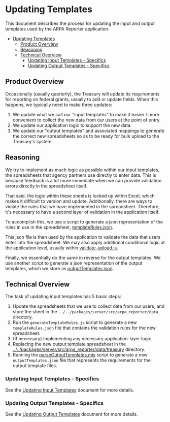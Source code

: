 # Updating Templates

This document describes the process for updating the input and output templates used by the ARPA Reporter application.

- [Updating Templates](#updating-templates)
  - [Product Overview](#product-overview)
  - [Reasoning](#reasoning)
  - [Technical Overview](#technical-overview)
    - [Updating Input Templates - Specifics](#updating-input-templates---specifics)
    - [Updating Output Templates - Specifics](#updating-output-templates---specifics)

## Product Overview

Occasionally (usually quarterly), the Treasury will update its requirements for reporting on federal grants, usually to add or update fields. When this happens, we typically need to make three updates:

1. We update what we call our "input templates" to make it easier / more convenient to collect the new data from our users at the point of entry.
2. We update our application logic to support the new data.
3. We update our "output templates" and associated mappings to generate the correct new spreadsheets so as to be ready for bulk upload to the Treasury's system.

## Reasoning

We try to implement as much logic as possible within our input templates, the spreadsheets that agency partners use directly to enter data. This is because feedback is a lot more immediate when we can provide validation errors directly in the spreadsheet itself.

That said, the logic within these sheets is locked up within Excel, which makes it difficult to version and update. Additionally, there are ways to violate the rules that we have implemented in the spreadsheet. Therefore, it's necessary to have a second layer of validation in the application itself.

To accomplish this, we use a script to generate a json representation of the rules in use in the spreadsheet, [templateRules.json](../../packages/server/src/arpa_reporter/lib/templateRules.json).

This json file is then used by the application to validate the data that users enter into the spreadsheet. We may also apply additional conditional logic at the application level, usually within [validate-upload.js](../../packages/server/src/arpa_reporter/lib/validate-upload.js).

Finally, we essentially do the same in reverse for the output templates. We use another script to generate a json representation of the output templates, which we store as [outputTemplates.json](../../packages/server/src/arpa_reporter/lib/outputTemplates.json).

## Technical Overview

The task of updating input templates has 5 basic steps:

1. Update the spreadsheets that we use to collect data from our users, and store the sheet in the `../../packages/server/src/arpa_reporter/data` directory.
2. Run the `generateTemplateRules.js` script to generate a new `templateRules.json` file that contains the validation rules for the new spreadsheet.
3. (If necessary) Implementing any necessary application-layer logic.
4. Replacing the new output template spreadsheet in the [../../packages/server/src/arpa_reporter/data/treasury](./packages/server/src/arpa_reporter/data/treasury) directory.
5. Running the [parseOutputTemplates.mjs](src/scripts/parseOutputTemplates.mjs) script to generate a new `outputTemplates.json` file that represents the requirements for the output template files.

### Updating Input Templates - Specifics

See the [Updating Input Templates](./updating-input-templates.md) document for more details.

### Updating Output Templates - Specifics

See the [Updating Output Templates](./updating-output-templates.md) document for more details.
